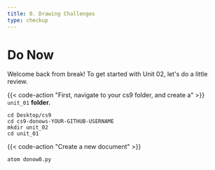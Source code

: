 ```yaml
---
title: 0. Drawing Challenges
type: checkup
---
```

# Do Now

Welcome back from break! To get started with Unit 02, let's do a little review.

{{< code-action "First, navigate to your cs9 folder, and create a" >}} `unit_01` **folder.**

```shell
cd Desktop/cs9
cd cs9-donows-YOUR-GITHUB-USERNAME
mkdir unit_02
cd unit_01
```

{{< code-action "Create a new document" >}}
```shell
atom donow0.py
```
